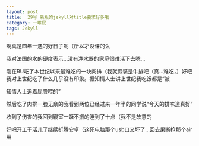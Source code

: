 ```yaml
---
layout: post
title:  29号 新版的jekyll对title要求好多哦
category: 一堆屁
tags: Jekyll
---
```


啊真是四年一遇的好日子呢（所以才没课的么

我对法国的水的硬度表示...没有净水器的家庭很难活下去嗯...

刚在RU吃了本世纪以来最难吃的一块肉排（我就假装是牛排吧（真...难吃，）好吧我对上世纪吃了什么几乎没有印象。据知情人士讲上世纪我吃饭都是“被

知情人士追着屁股喂的”

然后吃了肉排一脸无奈的我看到两位已经过来一年半的同学说“今天的排味道真好”

收到了伤害的我回到寝室一蹶不振的睡到了十点（我不是故意的

好吧开工干活儿了继续折腾安卓（这死电脑那个usb口又坏了...回去果断抢那个air用

